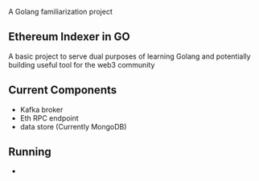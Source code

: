 
A Golang familiarization project

## Ethereum Indexer in GO

A basic project to serve dual purposes of learning Golang and potentially building useful tool for the web3 community

## Current Components
- Kafka broker
- Eth RPC endpoint
- data store (Currently MongoDB)

## Running
- 

